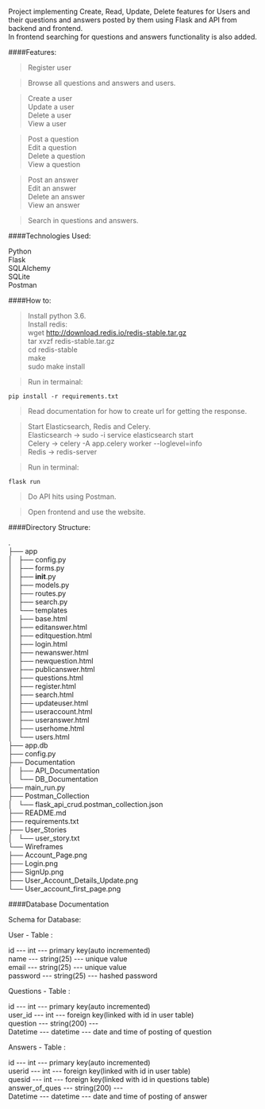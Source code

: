 Project implementing Create, Read, Update, Delete features for Users and their questions and answers posted by them using Flask and API from backend and frontend.   
In frontend searching for questions and answers functionality is also added.

####Features:
>Register user

>Browse all questions and answers and users.    

>Create a user              
>Update a user     
>Delete a user  
>View a user              

>Post a question              
>Edit a question     
>Delete a question  
>View a question              

>Post an answer              
>Edit an answer     
>Delete an answer  
>View an answer              

>Search in questions and answers.   


####Technologies Used:

Python  
Flask   
SQLAlchemy  
SQLite  
Postman     

####How to:     
>Install python 3.6.    
>Install redis:     
    wget http://download.redis.io/redis-stable.tar.gz       
    tar xvzf redis-stable.tar.gz        
    cd redis-stable     
    make    
    sudo make install   

>Run in termainal:  

    pip install -r requirements.txt     

>Read documentation for how to create url for getting the response.     

>Start Elasticsearch, Redis and Celery.     
    Elasticsearch -> sudo -i service elasticsearch start    
    Celery -> celery -A app.celery worker --loglevel=info   
    Redis -> redis-server   

>Run in terminal:   
    
    flask run   

>Do API hits using Postman.     

>Open frontend and use the website.     


####Directory Structure:        
          
.   
├── app     
│   ├── config.py   
│   ├── forms.py    
│   ├── __init__.py     
│   ├── models.py   
│   ├── routes.py   
│   ├── search.py   
│   └── templates   
│       ├── base.html   
│       ├── editanswer.html     
│       ├── editquestion.html   
│       ├── login.html  
│       ├── newanswer.html  
│       ├── newquestion.html    
│       ├── publicanswer.html   
│       ├── questions.html  
│       ├── register.html   
│       ├── search.html     
│       ├── updateuser.html     
│       ├── useraccount.html    
│       ├── useranswer.html     
│       ├── userhome.html       
│       └── users.html      
├── app.db  
├── config.py   
├── Documentation   
│   ├── API_Documentation   
│   └── DB_Documentation    
├── main_run.py     
├── Postman_Collection      
│   └── flask_api_crud.postman_collection.json  
├── README.md   
├── requirements.txt    
├── User_Stories    
│   └── user_story.txt  
└── Wireframes  
    ├── Account_Page.png    
    ├── Login.png   
    ├── SignUp.png  
    ├── User_Account_Details_Update.png     
    └── User_account_first_page.png     
            
    
####Database Documentation      
    
Schema for Database:    
    
User - Table :  
    
id          --- int            --- primary key(auto incremented)    
name        --- string(25)     --- unique value     
email       --- string(25)     --- unique value     
password    --- string(25)     --- hashed password  
    

Questions - Table :     
    
id          --- int            --- primary key(auto incremented)    
user_id     --- int            --- foreign key(linked with id in user table)    
question    --- string(200)    ---  
Datetime    --- datetime       --- date and time of posting of question     
        
Answers - Table :   
    
id                  --- int            --- primary key(auto incremented)    
userid              --- int            --- foreign key(linked with id in user table)    
quesid              --- int            --- foreign key(linked with id in questions table)   
answer_of_ques      --- string(200)    ---  
Datetime            --- datetime       --- date and time of posting of answer   



      
      
      
    
